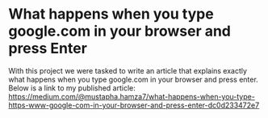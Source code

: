 # What happens when you type google.com in your browser and press Enter
With this project we were tasked to write an article that explains exactly what happens when you type google.com in your browser and press enter. Below is a link to my published article:
https://medium.com/@mustapha.hamza7/what-happens-when-you-type-https-www-google-com-in-your-browser-and-press-enter-dc0d233472e7
